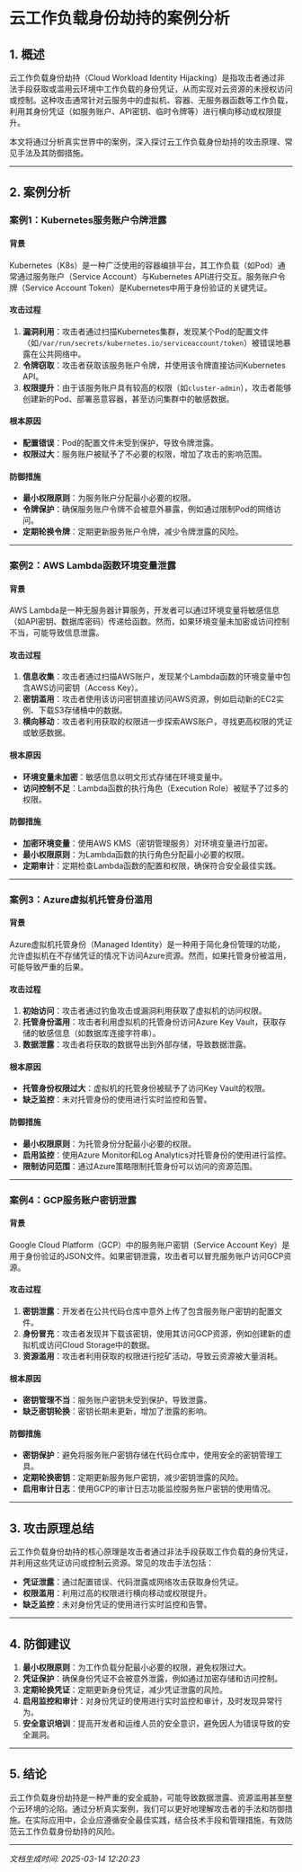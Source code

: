 # 云工作负载身份劫持的案例分析

## 1. 概述

云工作负载身份劫持（Cloud Workload Identity Hijacking）是指攻击者通过非法手段获取或滥用云环境中工作负载的身份凭证，从而实现对云资源的未授权访问或控制。这种攻击通常针对云服务中的虚拟机、容器、无服务器函数等工作负载，利用其身份凭证（如服务账户、API密钥、临时令牌等）进行横向移动或权限提升。

本文将通过分析真实世界中的案例，深入探讨云工作负载身份劫持的攻击原理、常见手法及其防御措施。

---

## 2. 案例分析

### 案例1：Kubernetes服务账户令牌泄露

#### 背景
Kubernetes（K8s）是一种广泛使用的容器编排平台，其工作负载（如Pod）通常通过服务账户（Service Account）与Kubernetes API进行交互。服务账户令牌（Service Account Token）是Kubernetes中用于身份验证的关键凭证。

#### 攻击过程
1. **漏洞利用**：攻击者通过扫描Kubernetes集群，发现某个Pod的配置文件（如`/var/run/secrets/kubernetes.io/serviceaccount/token`）被错误地暴露在公共网络中。
2. **令牌窃取**：攻击者获取该服务账户令牌，并使用该令牌直接访问Kubernetes API。
3. **权限提升**：由于该服务账户具有较高的权限（如`cluster-admin`），攻击者能够创建新的Pod、部署恶意容器，甚至访问集群中的敏感数据。

#### 根本原因
- **配置错误**：Pod的配置文件未受到保护，导致令牌泄露。
- **权限过大**：服务账户被赋予了不必要的权限，增加了攻击的影响范围。

#### 防御措施
- **最小权限原则**：为服务账户分配最小必要的权限。
- **令牌保护**：确保服务账户令牌不会被意外暴露，例如通过限制Pod的网络访问。
- **定期轮换令牌**：定期更新服务账户令牌，减少令牌泄露的风险。

---

### 案例2：AWS Lambda函数环境变量泄露

#### 背景
AWS Lambda是一种无服务器计算服务，开发者可以通过环境变量将敏感信息（如API密钥、数据库密码）传递给函数。然而，如果环境变量未加密或访问控制不当，可能导致信息泄露。

#### 攻击过程
1. **信息收集**：攻击者通过扫描AWS账户，发现某个Lambda函数的环境变量中包含AWS访问密钥（Access Key）。
2. **密钥滥用**：攻击者使用该访问密钥直接访问AWS资源，例如启动新的EC2实例、下载S3存储桶中的数据。
3. **横向移动**：攻击者利用获取的权限进一步探索AWS账户，寻找更高权限的凭证或敏感数据。

#### 根本原因
- **环境变量未加密**：敏感信息以明文形式存储在环境变量中。
- **访问控制不足**：Lambda函数的执行角色（Execution Role）被赋予了过多的权限。

#### 防御措施
- **加密环境变量**：使用AWS KMS（密钥管理服务）对环境变量进行加密。
- **最小权限原则**：为Lambda函数的执行角色分配最小必要的权限。
- **定期审计**：定期检查Lambda函数的配置和权限，确保符合安全最佳实践。

---

### 案例3：Azure虚拟机托管身份滥用

#### 背景
Azure虚拟机托管身份（Managed Identity）是一种用于简化身份管理的功能，允许虚拟机在不存储凭证的情况下访问Azure资源。然而，如果托管身份被滥用，可能导致严重的后果。

#### 攻击过程
1. **初始访问**：攻击者通过钓鱼攻击或漏洞利用获取了虚拟机的访问权限。
2. **托管身份滥用**：攻击者利用虚拟机的托管身份访问Azure Key Vault，获取存储的敏感信息（如数据库连接字符串）。
3. **数据泄露**：攻击者将获取的数据导出到外部存储，导致数据泄露。

#### 根本原因
- **托管身份权限过大**：虚拟机的托管身份被赋予了访问Key Vault的权限。
- **缺乏监控**：未对托管身份的使用进行实时监控和告警。

#### 防御措施
- **最小权限原则**：为托管身份分配最小必要的权限。
- **启用监控**：使用Azure Monitor和Log Analytics对托管身份的使用进行监控。
- **限制访问范围**：通过Azure策略限制托管身份可以访问的资源范围。

---

### 案例4：GCP服务账户密钥泄露

#### 背景
Google Cloud Platform（GCP）中的服务账户密钥（Service Account Key）是用于身份验证的JSON文件。如果密钥泄露，攻击者可以冒充服务账户访问GCP资源。

#### 攻击过程
1. **密钥泄露**：开发者在公共代码仓库中意外上传了包含服务账户密钥的配置文件。
2. **身份冒充**：攻击者发现并下载该密钥，使用其访问GCP资源，例如创建新的虚拟机或访问Cloud Storage中的数据。
3. **资源滥用**：攻击者利用获取的权限进行挖矿活动，导致云资源被大量消耗。

#### 根本原因
- **密钥管理不当**：服务账户密钥未受到保护，导致泄露。
- **缺乏密钥轮换**：密钥长期未更新，增加了泄露的影响。

#### 防御措施
- **密钥保护**：避免将服务账户密钥存储在代码仓库中，使用安全的密钥管理工具。
- **定期轮换密钥**：定期更新服务账户密钥，减少密钥泄露的风险。
- **启用审计日志**：使用GCP的审计日志功能监控服务账户密钥的使用情况。

---

## 3. 攻击原理总结

云工作负载身份劫持的核心原理是攻击者通过非法手段获取工作负载的身份凭证，并利用这些凭证访问或控制云资源。常见的攻击手法包括：
- **凭证泄露**：通过配置错误、代码泄露或网络攻击获取身份凭证。
- **权限滥用**：利用过高的权限进行横向移动或权限提升。
- **缺乏监控**：未对身份凭证的使用进行实时监控和告警。

---

## 4. 防御建议

1. **最小权限原则**：为工作负载分配最小必要的权限，避免权限过大。
2. **凭证保护**：确保身份凭证不会被意外泄露，例如通过加密存储和访问控制。
3. **定期轮换凭证**：定期更新身份凭证，减少凭证泄露的风险。
4. **启用监控和审计**：对身份凭证的使用进行实时监控和审计，及时发现异常行为。
5. **安全意识培训**：提高开发者和运维人员的安全意识，避免因人为错误导致的安全漏洞。

---

## 5. 结论

云工作负载身份劫持是一种严重的安全威胁，可能导致数据泄露、资源滥用甚至整个云环境的沦陷。通过分析真实案例，我们可以更好地理解攻击者的手法和防御措施。在实际应用中，企业应遵循安全最佳实践，结合技术手段和管理措施，有效防范云工作负载身份劫持的风险。

---

*文档生成时间: 2025-03-14 12:20:23*
